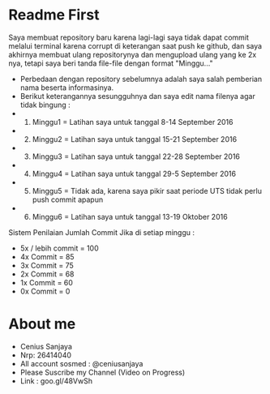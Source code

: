 # Readme First
Saya membuat repository baru karena lagi-lagi saya tidak dapat commit melalui terminal karena corrupt di keterangan saat push ke github, dan saya akhirnya membuat ulang repositorynya dan mengupload ulang yang ke 2x nya, tetapi saya beri tanda file-file dengan format "Minggu..."

- Perbedaan dengan repository sebelumnya adalah saya salah pemberian nama beserta informasinya.
- Berikut keterangannya sesungguhnya dan saya edit nama filenya agar tidak bingung :
- 1. Minggu1 = Latihan saya untuk tanggal 8-14 September 2016
- 2. Minggu2 = Latihan saya untuk tanggal 15-21 September 2016
- 3. Minggu3 = Latihan saya untuk tanggal 22-28 September 2016
- 4. Minggu4 = Latihan saya untuk tanggal 29-5 September 2016
- 5. Minggu5 = Tidak ada, karena saya pikir saat periode UTS tidak perlu push commit apapun
- 6. Minggu6 = Latihan saya untuk tanggal 13-19 Oktober 2016


Sistem Penilaian Jumlah Commit
Jika di setiap minggu :
 - 5x / lebih commit	= 100
 - 4x Commit = 85
 - 3x Commit = 75
 - 2x Commit = 68
 - 1x Commit	= 60
 - 0x Commit	= 0

# About me
- Cenius Sanjaya 
- Nrp: 26414040
- All account sosmed : @ceniusanjaya
- Please Suscribe my Channel (Video on Progress)
- Link : goo.gl/48VwSh
